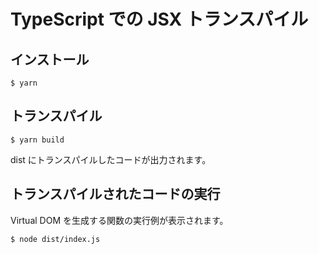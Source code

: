 # TypeScript での JSX トランスパイル

## インストール

```
$ yarn
```

## トランスパイル

```
$ yarn build
```

dist にトランスパイルしたコードが出力されます。

## トランスパイルされたコードの実行

Virtual DOM を生成する関数の実行例が表示されます。

```
$ node dist/index.js
```
